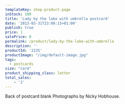 ```yaml
---
templateKey: shop-product-page
inStock: 100
title: 'Lady by the lake with umbrella postcard'
date: '2013-03-31T23:00:15+01:00'
publish: true
price: 1
salePrice: 0
permalink: /product/lady-by-the-lake-with-umbrella
description: ''
productId: '2235'
productImage: "/img/default-image.jpg"
tags:
  - postcards
size: "card"
product_shipping_class: letter
total_sales:
    - '2'
---
```

Back of postcard blank Photographs by Nicky Hobhouse.